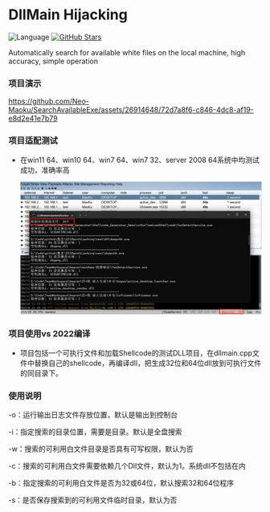 # DllMain Hijacking
![Language](https://img.shields.io/badge/language-c++-blue.svg) [![GitHub Stars](https://img.shields.io/github/stars/Neo-Maoku/SearchAvailableExe.svg)](https://github.com/Neo-Maoku/SearchAvailableExe/stargazers)

Automatically search for available white files on the local machine, high accuracy, simple operation

### 项目演示
https://github.com/Neo-Maoku/SearchAvailableExe/assets/26914648/72d7a8f6-c846-4dc8-af19-e8d2e41e7b79

### 项目适配测试

- 在win11 64、win10 64、win7 64、win7 32、server 2008 64系统中均测试成功，准确率高

  ![screenshots](./res/cs.png)


### 项目使用vs 2022编译

- 项目包括一个可执行文件和加载Shellcode的测试DLL项目，在dllmain.cpp文件中替换自己的shellcode，再编译dll，把生成32位和64位dll放到可执行文件的同目录下。

### 使用说明

-o：运行输出日志文件存放位置，默认是输出到控制台

-i：指定搜索的目录位置，需要是目录。默认是全盘搜索

-w：搜索的可利用白文件目录是否具有可写权限，默认为否

-c：搜索的可利用白文件需要依赖几个Dll文件，默认为1。系统dll不包括在内

-b：指定搜索的可利用白文件是否为32或64位，默认搜索32和64位程序

-s：是否保存搜索到的可利用文件临时目录，默认为否
